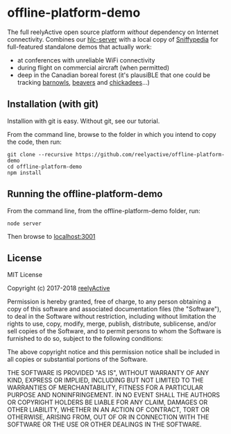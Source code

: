 offline-platform-demo
=====================

The full reelyActive open source platform _without_ dependency on Internet connectivity.  Combines our [hlc-server](https://github.com/reelyactive/hlc-server) with a local copy of [Sniffypedia](https://sniffypedia.org) for full-featured standalone demos that actually work:
- at conferences with unreliable WiFi connectivity
- during flight on commercial aircraft (when permitted)
- deep in the Canadian boreal forest (it's plausiBLE that one could be tracking [barnowls](https://github.com/reelyactive/barnowl#barnowl), [beavers](https://github.com/reelyactive/beaver#beaver) and [chickadees](https://github.com/reelyactive/chickadee#chickadee)...)


Installation (with git)
-----------------------

Installion with git is easy.  Without git, see our tutorial.

From the command line, browse to the folder in which you intend to copy the code, then run:

    git clone --recursive https://github.com/reelyactive/offline-platform-demo
    cd offline-platform-demo
    npm install


Running the offline-platform-demo
---------------------------------

From the command line, from the offline-platform-demo folder, run:

    node server

Then browse to [localhost:3001](http://localhost:3001)


License
-------

MIT License

Copyright (c) 2017-2018 [reelyActive](https://www.reelyactive.com)

Permission is hereby granted, free of charge, to any person obtaining a copy of this software and associated documentation files (the "Software"), to deal in the Software without restriction, including without limitation the rights to use, copy, modify, merge, publish, distribute, sublicense, and/or sell copies of the Software, and to permit persons to whom the Software is furnished to do so, subject to the following conditions:

The above copyright notice and this permission notice shall be included in all copies or substantial portions of the Software.

THE SOFTWARE IS PROVIDED "AS IS", WITHOUT WARRANTY OF ANY KIND, EXPRESS OR 
IMPLIED, INCLUDING BUT NOT LIMITED TO THE WARRANTIES OF MERCHANTABILITY, 
FITNESS FOR A PARTICULAR PURPOSE AND NONINFRINGEMENT. IN NO EVENT SHALL THE 
AUTHORS OR COPYRIGHT HOLDERS BE LIABLE FOR ANY CLAIM, DAMAGES OR OTHER 
LIABILITY, WHETHER IN AN ACTION OF CONTRACT, TORT OR OTHERWISE, ARISING FROM, 
OUT OF OR IN CONNECTION WITH THE SOFTWARE OR THE USE OR OTHER DEALINGS IN 
THE SOFTWARE.



